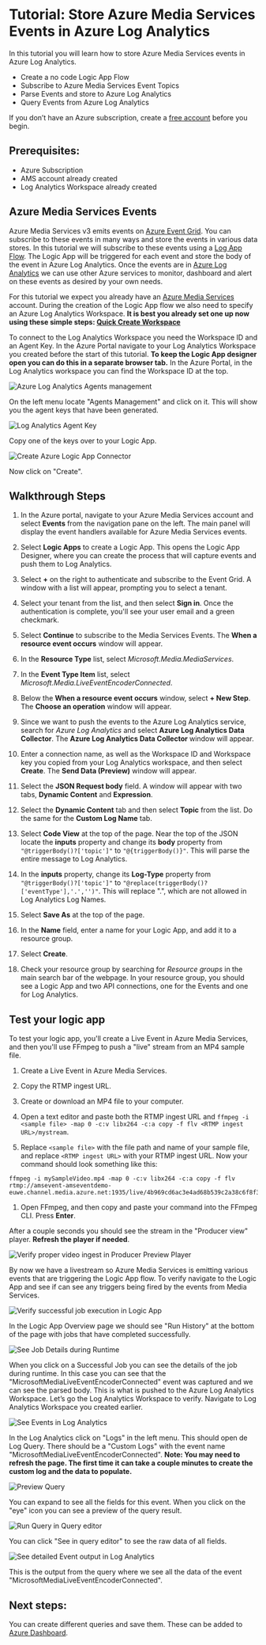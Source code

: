 # Tutorial: Store Azure Media Services Events in Azure Log Analytics

In this tutorial you will learn how to store Azure Media Services events in Azure Log Analytics.
* Create a no code Logic App Flow
* Subscribe to Azure Media Services Event Topics
* Parse Events and store to Azure Log Analytics
* Query Events from Azure Log Analytics

If you don’t have an Azure subscription, create a [free account](https://azure.microsoft.com/free/?WT.mc_id=A261C142F) before you begin.

## Prerequisites:
* Azure Subscription
* AMS account already created
* Log Analytics Workspace already created

## Azure Media Services Events
Azure Media Services v3 emits events on [Azure Event Grid](https://docs.microsoft.com/en-us/azure/media-services/latest/media-services-event-schemas). You can subscribe to these events in many ways and store the events in various data stores. In this tutorial we will subscribe to these events using a [Log App Flow](https://azure.microsoft.com/en-us/services/logic-apps/). The Logic App will be triggered for each event and store the body of the event in Azure Log Analytics. Once the events are in [Azure Log Analytics](https://docs.microsoft.com/en-us/azure/azure-monitor/learn/quick-create-workspace) we can use other Azure services to monitor, dashboard and alert on these events as desired by your own needs.

For this tutorial we expect you already have an [Azure Media Services](https://docs.microsoft.com/en-us/azure/media-services/latest/create-account-howto) account. During the creation of the Logic App flow we also need to specify an Azure Log Analytics Workspace. 
**It is best you already set one up now using these simple steps: [Quick Create Workspace](https://docs.microsoft.com/en-us/azure/azure-monitor/learn/quick-create-workspace)**

To connect to the Log Analytics Workspace you need the Workspace ID and an Agent Key. In the Azure Portal navigate to your Log Analytics Workspace you created before the start of this tutorial. **To keep the Logic App designer open you can do this in a separate browser tab.** In the Azure Portal, in the Log Analytics workspace you can find the Workspace ID at the top.


![Azure Log Analytics Agents management](src/09.png)

On the left menu locate "Agents Management" and click on it. This will show you the agent keys that have been generated.


![Log Analytics Agent Key](src/10.png)

Copy one of the keys over to your Logic App.


![Create Azure Logic App Connector](src/11.png)

Now click on "Create".

## Walkthrough Steps

1. In the Azure portal, navigate to your Azure Media Services account and select **Events** from the navigation pane on the left. The main panel will display the event handlers available for Azure Media Services events.

1. Select **Logic Apps** to create a Logic App. This opens the Logic App Designer, where you can create the process that will capture events and push them to Log Analytics.

1. Select **+** on the right to authenticate and subscribe to the Event Grid. A window with a list will appear, prompting you to select a tenant.

1. Select your tenant from the list, and then select **Sign in**. Once the authentication is complete, you'll see your user email and a green checkmark.

1. Select **Continue** to subscribe to the Media Services Events. The **When a resource event occurs** window will appear.

1. In the **Resource Type** list, select _Microsoft.Media.MediaServices_.

1. In the **Event Type Item** list, select _Microsoft.Media.LiveEventEncoderConnected_.

1. Below the **When a resource event occurs** window, select **+ New Step**. The **Choose an operation** window will appear.

1. Since we want to push the events to the Azure Log Analytics service, search for _Azure Log Analytics_ and select **Azure Log Analytics Data Collector**. The **Azure Log Analytics Data Collector** window will appear.

1. Enter a connection name, as well as the Workspace ID and Workspace key you copied from your Log Analytics workspace, and then select **Create**. The **Send Data (Preview)** window will appear.

1. Select the **JSON Request body** field. A window will appear with two tabs, **Dynamic Content** and **Expression**.

1. Select the **Dynamic Content** tab and then select **Topic** from the list. Do the same for the **Custom Log Name** tab.

1. Select **Code View** at the top of the page. Near the top of the JSON locate the **inputs** property and change its **body** property from `"@triggerBody()?['topic']"` to `"@{triggerBody()}"`. This will parse the entire message to Log Analytics.

1. In the **inputs** property, change its **Log-Type** property from `"@triggerBody()?['topic']"` to `"@replace(triggerBody()?['eventType'],'.','')"`. This will replace ".", which are not allowed in Log Analytics Log Names.

1. Select **Save As** at the top of the page.

1. In the **Name** field, enter a name for your Logic App, and add it to a resource group.

1. Select **Create**.

1. Check your resource group by searching for _Resource groups_ in the main search bar of the webpage. In your resource group, you should see a Logic App and two API connections, one for the Events and one for Log Analytics.

## Test your logic app

To test your logic app, you'll create a Live Event in Azure Media Services, and then you'll use FFmpeg to push a "live" stream from an MP4 sample file.

1. Create a Live Event in Azure Media Services.

1. Copy the RTMP ingest URL.

1. Create or download an MP4 file to your computer.

1. Open a text editor and paste both the RTMP ingest URL and `ffmpeg -i <sample file> -map 0 -c:v libx264 -c:a copy -f flv <RTMP ingest URL>/mystream`.

1. Replace `<sample file>` with the file path and name of your sample file, and replace `<RTMP ingest URL>` with your RTMP ingest URL. Now your command should look something like this:

```
ffmpeg -i mySampleVideo.mp4 -map 0 -c:v libx264 -c:a copy -f flv rtmp://amsevent-amseventdemo-euwe.channel.media.azure.net:1935/live/4b969cd6ac3e4ad68b539c2a38c6f8f3/mystream
```

1. Open FFmpeg, and then copy and paste your command into the FFmpeg CLI. Press **Enter**.

After a couple seconds you should see the stream in the "Producer view" player. **Refresh the player if needed**.

![Verify proper video ingest in Producer Preview Player](src/18.png)

By now we have a livestream so Azure Media Services is emitting various events that are triggering the Logic App flow. To verify navigate to the Logic App and see if can see any triggers being fired by the events from Media Services.


![Verify successful job execution in Logic App](src/19.png)

In the Logic App Overview page we should see "Run History" at the bottom of the page with jobs that have completed successfully.


![See Job Details during Runtime](src/20.png)

When you click on a Successful Job you can see the details of the job during runtime. In this case you can see that the "MicrosoftMediaLiveEventEncoderConnected" event was captured and we can see the parsed body. This is what is pushed to the Azure Log Analytics Workspace. Let’s go the Log Analytics Workspace to verify. Navigate to Log Analytics Workspace you created earlier.


![See Events in Log Analytics](src/21.png)

In the Log Analytics click on "Logs" in the left menu. This should open de Log Query. There should be a "Custom Logs" with the event name "MicrosoftMediaLiveEventEncoderConnected". **Note: You may need to refresh the page. The first time it can take a couple minutes to create the custom log and the data to populate.**


![Preview Query](src/22.png)

You can expand to see all the fields for this event. When you click on the "eye" icon you can see a preview of the query result.


![Run Query in Query editor](src/23.png)

You can click "See in query editor" to see the raw data of all fields.


![See detailed Event output in Log Analytics](src/24.png)

This is the output from the query where we see all the data of the event "MicrosoftMediaLiveEventEncoderConnected".

## Next steps:
You can create different queries and save them. These can be added to [Azure Dashboard](https://docs.microsoft.com/en-us/azure/azure-monitor/learn/tutorial-logs-dashboards).

